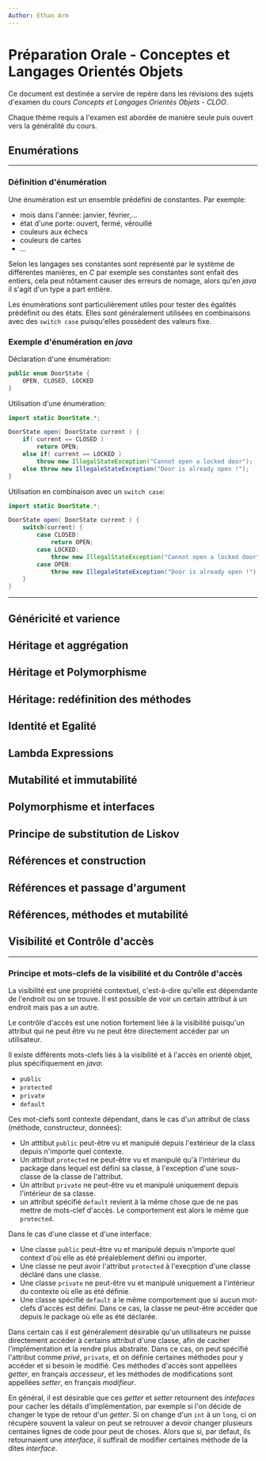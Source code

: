 ```yaml
---
Author: Ethan Arm
---
```


# Préparation Orale - Conceptes et Langages Orientés Objets

Ce document est destinée a servire de repère dans les révisions des sujets d'examen du cours *Concepts et Langages Orientés Objets - CLOO*.

Chaque thème requis a l'examen est abordée de manière seule puis ouvert vers la généralité du cours.

## Enumérations

---

### Définition d'énumération

Une énumération est un ensemble prédéfini de constantes. Par exemple:

- mois dans l'année: janvier, février,...
- état d'une porte: ouvert, fermé, vérouillé
- couleurs aux échecs
- couleurs de cartes
- ...

Selon les langages ses constantes sont représenté par le système de différentes manières, en *C* par exemple ses constantes sont enfait des entiers, cela peut nôtament causer des erreurs de nomage, alors qu'en *java* il s'agit d'un type a part entière.

Les énumérations sont particulièrement utiles pour tester des égalités prédéfinit ou des états. Elles sont généralement utilisées en combinaisons avec des `switch case` puisqu'elles possèdent des valeurs fixe.

### Exemple d'énumération en *java*

Déclaration d'une énumération:

```java
public enum DoorState {
    OPEN, CLOSED, LOCKED
}
```

Utilisation d'une énumération:

```java
import static DoorState.*;

DoorState open( DoorState current ) {
    if( current == CLOSED )
        return OPEN;
    else if( current == LOCKED )
        throw new IllegalStateException("Cannot open a locked door");
    else throw new IllegaleStateException("Door is already open !");
}
```

Utilisation en combinaison avec un `switch case`:

```java
import static DoorState.*;

DoorState open( DoorState current ) {
    switch(current) {
        case CLOSED:
            return OPEN;
        case LOCKED:
            throw new IllegalStateException("Cannot open a locked door");
        case OPEN:
            throw new IllegaleStateException("Door is already open !");
    }
}
```

---

## Généricité et varience

## Héritage et aggrégation

## Héritage et Polymorphisme

## Héritage: redéfinition des méthodes

## Identité et Egalité

## Lambda Expressions

## Mutabilité et immutabilité

## Polymorphisme et interfaces

## Principe de substitution de Liskov

## Références et construction

## Références et passage d'argument

## Références, méthodes et mutabilité

## Visibilité et Contrôle d'accès

---

### Principe et mots-clefs de la visibilité et du Contrôle d'accès

La visibilité est une propriété contextuel, c'est-à-dire qu'elle est dépendante de l'endroit ou on se trouve.
Il est possible de voir un certain attribut à un endroit mais pas a un autre.

Le contrôle d'accès est une notion fortement liée à la visibilité puisqu'un attribut qui ne peut être vu ne peut être directement accéder par un utilisateur.

Il existe différents mots-clefs liés à la visibilité et à l'accès en orienté objet, plus spécifiquement en *java*:

- `public`
- `protected`
- `private`
- `default`

Ces mot-clefs sont contexte dépendant, dans le cas d'un attribut de class (méthode, constructeur, données):

- Un atttibut `public` peut-être vu et manipulé depuis l'extérieur de la class depuis n'importe quel contexte.
- Un attribut `protected` ne peut-être vu et manipulé qu'à l'intérieur du package dans lequel est défini sa classe, à l'exception d'une sous-classe de la classe de l'attribut.
- Un attribut `private` ne peut-être vu et manipulé uniquement depuis l'intérieur de sa classe.
- un attribut spécifié `default` revient à la même chose que de ne pas mettre de mots-clef d'accès. Le comportement est alors le même que `protected`.

Dans le cas d'une classe et d'une interface:

- Une classe `public` peut-être vu et manipulé depuis n'importe quel context d'où elle as été préaleblement défini ou importer.
- Une classe ne peut avoir l'attribut `protected` à l'execption d'une classe déclàré dans une classe.
- Une classe `private` ne peut-être vu et manipulé uniquement a l'intérieur du contexte où elle as été définie.
- Une classe spécifié `default` a le même comportement que si aucun mot-clefs d'accès est défini. Dans ce cas, la classe ne peut-être accéder que depuis le package où elle as été déclarée.

Dans certain cas il est généralement désirable qu'un utilisateurs ne puisse directement accéder à certains attribut d'une classe, afin de cacher l'implémentation et la rendre plus abstraite.
Dans ce cas, on peut spécifié l'attribut comme *privé*, `private`, et on définie certaines méthodes pour y accéder et si besoin le modifié.
Ces méthodes d'accès sont appellées *getter*, en français *accesseur*, et les méthodes de modifications sont appellées *setter*, en français *modifieur*.

En général, il est désirable que ces *getter* et *setter* retournent des *intefaces* pour cacher les détails d'implémentation, par exemple si l'on décide de changer le type de retour d'un *getter*. Si on change d'un `int` à un `long`, ci on récupère souvent la valeur on peut se retrouver a devoir changer plusieurs centaines lignes de code pour peut de choses. Alors que si, par defaut, ils retournaient une *interface*, il suffirait de modifier certaines méthode de la dites *interface*.

